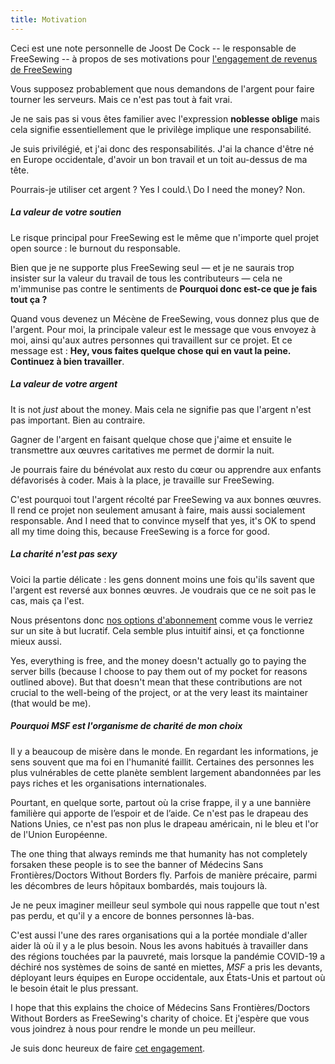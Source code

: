 ```yaml
---
title: Motivation
---
```


<Note>

Ceci est une note personnelle de Joost De Cock -- le responsable de FreeSewing -- à propos de
ses motivations pour [l'engagement de revenus de FreeSewing](/docs/various/pledge/)

</Note>

Vous supposez probablement que nous demandons de l'argent pour faire tourner les serveurs. Mais ce n'est pas tout à fait vrai.

Je ne sais pas si vous êtes familier avec l'expression **noblesse oblige** mais cela signifie essentiellement que le privilège implique une responsabilité.

Je suis privilégié, et j'ai donc des responsabilités. J'ai la chance d'être né en Europe occidentale, d'avoir un bon travail et un toit au-dessus de ma tête.

Pourrais-je utiliser cet argent ? Yes I could.\ Do I need the money? Non.

##### La valeur de votre soutien

Le risque principal pour FreeSewing est le même que n'importe quel projet open source : le burnout du responsable.

Bien que je ne supporte plus FreeSewing seul — et je ne saurais trop insister sur la valeur du travail de tous les contributeurs — cela ne m'immunise pas contre le sentiments de **Pourquoi donc est-ce que je fais tout ça ?**

Quand vous devenez un Mécène de FreeSewing, vous donnez plus que de l'argent. Pour moi, la principale valeur est le message que vous envoyez à moi, ainsi qu'aux autres personnes qui travaillent sur ce projet. Et ce message est : **Hey, vous faites quelque chose qui en vaut la peine. Continuez à bien travailler**.

##### La valeur de votre argent

It is not _just_ about the money. Mais cela ne signifie pas que l'argent n'est pas important. Bien au contraire.

Gagner de l'argent en faisant quelque chose que j'aime et ensuite le transmettre aux œuvres caritatives me permet de dormir la nuit.

Je pourrais faire du bénévolat aux resto du cœur ou apprendre aux enfants défavorisés à coder. Mais à la place, je travaille sur FreeSewing.

C'est pourquoi tout l'argent récolté par FreeSewing va aux bonnes œuvres. Il rend ce projet non seulement amusant à faire, mais aussi socialement responsable. And I need that to convince myself that yes, it's OK to spend all my time doing this, because FreeSewing is a force for good.

##### La charité n'est pas sexy

Voici la partie délicate : les gens donnent moins une fois qu'ils savent que l'argent est reversé aux bonnes œuvres. Je voudrais que ce ne soit pas le cas, mais ça l'est.

Nous présentons donc [nos options d'abonnement](/community/join) comme vous le verriez sur un site à but lucratif. Cela semble plus intuitif ainsi, et ça fonctionne mieux aussi.

Yes, everything is free, and the money doesn't actually go to paying the server bills (because I choose to pay them out of my pocket for reasons outlined above). But that doesn't mean that these contributions are not crucial to the well-being of the project, or at the very least its maintainer (that would be me).

##### Pourquoi MSF est l'organisme de charité de mon choix

Il y a beaucoup de misère dans le monde. En regardant les informations, je sens souvent que ma foi en l'humanité faillit. Certaines des personnes les plus vulnérables de cette planète semblent largement abandonnées par les pays riches et les organisations internationales.

Pourtant, en quelque sorte, partout où la crise frappe, il y a une bannière familière qui apporte de l’espoir et de l’aide. Ce n'est pas le drapeau des Nations Unies, ce n'est pas non plus le drapeau américain, ni le bleu et l'or de l'Union Européenne.

The one thing that always reminds me that humanity has not completely forsaken these people is to see the banner of Médecins Sans Frontières/Doctors Without Borders fly. Parfois de manière précaire, parmi les décombres de leurs hôpitaux bombardés, mais toujours là.

Je ne peux imaginer meilleur seul symbole qui nous rappelle que tout n'est pas perdu, et qu'il y a encore de bonnes personnes là-bas.

C'est aussi l'une des rares organisations qui a la portée mondiale d'aller aider là où il y a le plus besoin. Nous les avons habitués à travailler dans des régions touchées par la pauvreté, mais lorsque la pandémie COVID-19 a déchiré nos systèmes de soins de santé en miettes, _MSF_ a pris les devants, déployant leurs équipes en Europe occidentale, aux États-Unis et partout où le besoin était le plus pressant.

I hope that this explains the choice of Médecins Sans Frontières/Doctors Without Borders as FreeSewing's charity of choice. Et j'espère que vous vous joindrez à nous pour rendre le monde un peu meilleur.

Je suis donc heureux de faire [cet engagement](/docs/various/pledge/).
